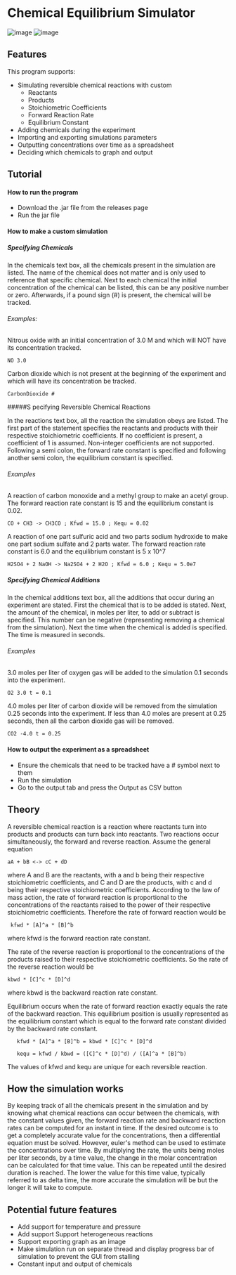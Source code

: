 # Chemical Equilibrium Simulator

![image](https://i.imgur.com/jMYo5Nj.png)
![image](https://i.imgur.com/CodqPBE.png)

## Features

This program supports:

- Simulating reversible chemical reactions with custom
    + Reactants
    + Products
    + Stoichiometric Coefficients
    + Forward Reaction Rate
    + Equilibrium Constant
- Adding chemicals during the experiment
- Importing and exporting simulations parameters
- Outputting concentrations over time as a spreadsheet
- Deciding which chemicals to graph and output

## Tutorial

#### How to run the program
- Download the .jar file from the releases page
- Run the jar file

#### How to make a custom simulation

##### Specifying Chemicals

In the chemicals text box, all the chemicals present in the simulation are listed. The name of the
 chemical does not matter and is only used to reference that specific chemical. Next to each
chemical the initial concentration of the chemical can be listed, this can be any positive number
or zero. Afterwards, if a pound sign (#) is present, the chemical will be tracked.

###### Examples:

Nitrous oxide with an initial concentration of 3.0 M and which will NOT have its concentration
tracked.

    NO 3.0
    
Carbon dioxide which is not present at the beginning of the experiment and which will have its 
concentration be tracked.
    
    CarbonDioxide #

#####S pecifying Reversible Chemical Reactions

In the reactions text box, all the reaction the simulation obeys are listed. The first part of
the statement specifies the reactants and products with their respective stoichiometric 
coefficients. If no coefficient is present, a coefficient of 1 is assumed. Non-integer coefficients
are not supported. Following a semi colon, the forward rate constant is specified and following 
another semi colon, the equilibrium constant is specified.

###### Examples

A reaction of carbon monoxide and a methyl group to make an acetyl group. The forward reaction
rate constant is 15 and the equilibrium constant is 0.02.

    CO + CH3 -> CH3CO ; Kfwd = 15.0 ; Kequ = 0.02
    
A reaction of one part sulfuric acid and two parts sodium hydroxide to make one part sodium
sulfate and 2 parts water. The forward reaction rate constant is 6.0 and the equilibrium constant
is 5 x 10^7
    
    H2SO4 + 2 NaOH -> Na2SO4 + 2 H2O ; Kfwd = 6.0 ; Kequ = 5.0e7
    
##### Specifying Chemical Additions

In the chemical additions text box, all the additions that occur during an experiment are
stated. First the chemical that is to be added is stated. Next, the amount of the chemical, in
 moles per liter, to add or subtract is specified. This number can be negative (representing
 removing a chemical from the simulation). Next the time when the chemical is added is 
 specified. The time is measured in seconds.

###### Examples

3.0 moles per liter of oxygen gas will be added to the simulation 0.1 seconds into the experiment.

    O2 3.0 t = 0.1
    
4.0 moles per liter of carbon dioxide will be removed from the simulation 0.25 seconds into the
experiment. If less than 4.0 moles are present at 0.25 seconds, then all the carbon dioxide gas
will be removed.
    
    CO2 -4.0 t = 0.25

#### How to output the experiment as a spreadsheet

- Ensure the chemicals that need to be tracked have a # symbol next to them
- Run the simulation
- Go to the output tab and press the Output as CSV button

## Theory

A reversible chemical reaction is a reaction where reactants turn into products and products 
can turn back into reactants. Two reactions occur simultaneously, the forward and reverse 
reaction. Assume the general equation

    aA + bB <-> cC + dD

where A and B are the reactants, with a and b being their respective stoichiometric coefficients,
 and C and D are the products, with c and d being their respective stoichiometric coefficients. 
 According to the law of mass action, the rate of forward reaction is proportional to the 
 concentrations of the reactants raised to the power of their respective stoichiometric 
 coefficients. Therefore the rate of forward reaction would be
 
     kfwd * [A]^a * [B]^b

where kfwd is the forward reaction rate constant. 

The rate of the reverse reaction is proportional to
the concentrations of the products raised to their respective stoichiometric coefficients. So
the rate of the reverse reaction would be

    kbwd * [C]^c * [D]^d
 
where kbwd is the backward reaction rate constant.

Equilibrium occurs when the rate of forward reaction exactly equals the rate of the backward
reaction. This equilibrium position is usually represented as the equilibrium constant which is
equal to the forward rate constant divided by the backward rate constant.

       kfwd * [A]^a * [B]^b = kbwd * [C]^c * [D]^d
       
       kequ = kfwd / kbwd = ([C]^c * [D]^d) / ([A]^a * [B]^b)
       
The values of kfwd and kequ are unique for each reversible reaction.

## How the simulation works

By keeping track of all the chemicals present in the simulation and by knowing what chemical 
reactions can occur between the chemicals, with the constant values given, the forward reaction 
rate and backward reaction rates can be computed for an instant in time. If the desired outcome
is to get a completely accurate value for the concentrations, then a differential equation must
be solved. However, euler's method can be used to estimate the concentrations over time. By 
multiplying the rate, the units being moles per liter seconds, by a time value, the change in
 the molar concentration can be calculated for that time value. This can be repeated until the
 desired duration is reached. The lower the value for this time value, typically referred to as
 delta time, the more accurate the simulation will be but the longer it will take to compute.


## Potential future features

- Add support for temperature and pressure
- Add support Support heterogeneous reactions
- Support exporting graph as an image
- Make simulation run on separate thread and display progress bar of simulation to prevent the GUI from stalling
- Constant input and output of chemicals
